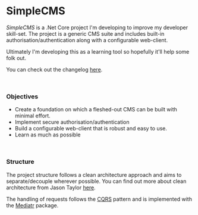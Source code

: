 ﻿
# SimpleCMS
*SimpleCMS* is a .Net Core project I'm developing to improve my developer skill-set.
The project is a generic CMS suite and includes built-in authorisation/authentication along with a configurable web-client.

Ultimately I'm developing this as a learning tool so hopefully it'll help some folk out. 

You can check out the changelog [here](https://github.com/eddswitchengage/SimpleCMS/blob/master/Changelog.md).

<br />

### Objectives
- Create a foundation on which a fleshed-out CMS can be built with minimal effort.
- Implement secure authorisation/authentication
- Build a configurable web-client that is robust and easy to use.
- Learn as much as possible

<br />


### Structure
The project structure follows a clean architecture approach and aims to separate/decouple wherever possible. You can find out more about clean architecture from Jason Taylor [here](https://www.youtube.com/watch?v=_lwCVE_XgqI).

The handling of requests follows the [CQRS](https://martinfowler.com/bliki/CQRS.html#:~:text=CQRS%20stands%20for%20Command%20Query,you%20use%20to%20read%20information.) pattern and is implemented with the [Mediatr](https://github.com/jbogard/MediatR) package. 